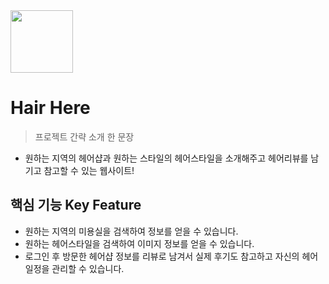 <img src="https://img.sbs.co.kr/newsnet/etv/upload/2020/03/18/30000644559.jpg" height="100"/>

# Hair Here   

> 프로젝트 간략 소개 한 문장 
- 원하는 지역의 헤어샵과 원하는 스타일의 헤어스타일을 소개해주고 헤어리뷰를 남기고 참고할 수 있는 웹사이트!

## 핵심 기능  Key Feature
- 원하는 지역의 미용실을 검색하여 정보를 얻을 수 있습니다.
- 원하는 헤어스타일을 검색하여 이미지 정보를 얻을 수 있습니다.
- 로그인 후 방문한 헤어샵 정보를 리뷰로 남겨서 실제 후기도 참고하고 자신의 헤어 일정을 관리할 수 있습니다. 

